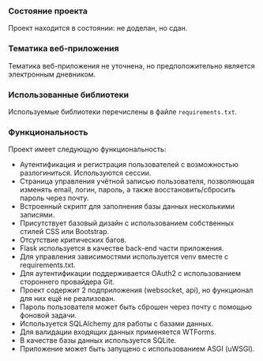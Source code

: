 <h3>Состояние проекта</h3><p>Проект находится в состоянии: не доделан, но сдан.</p><h3>Тематика веб-приложения</h3><p>Тематика веб-приложения не уточнена, но предположительно является электронным дневником.</p><h3>Использованные библиотеки</h3><p>Используемые библиотеки перечислены в файле <code>requirements.txt</code>.</p><h3>Функциональность</h3><p>Проект имеет следующую функциональность:</p><ul><li>Аутентификация и регистрация пользователей с возможностью разлогиниться. Используются сессии.</li><li>Страница управления учётной записью пользователя, позволяющая изменять email, логин, пароль, а также восстановить/сбросить пароль через почту.</li><li>Встроенный скрипт для заполнения базы данных несколькими записями.</li><li>Присутствует базовый дизайн с использованием собственных стилей CSS или Bootstrap.</li><li>Отсутствие критических багов.</li><li>Flask используется в качестве back-end части приложения.</li><li>Для управления зависимостями используется venv вместе с requirements.txt.</li><li>Для аутентификации поддерживается OAuth2 с использованием стороннего провайдера Git.</li><li>Проект содержит 2 подприложения (websocket, api), но функционал для них ещё не реализован.</li><li>Пароль пользователя может быть сброшен через почту с помощью фоновой задачи.</li><li>Используется SQLAlchemy для работы с базами данных.</li><li>Для валидации входящих данных применяется WTForms.</li><li>В качестве базы данных используется SQLite.</li><li>Приложение может быть запущено с использованием ASGI (uWSGI).</li></ul>
